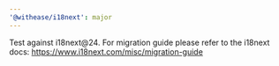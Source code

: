 ```yaml
---
'@withease/i18next': major
---
```


Test against i18next@24. For migration guide please refer to the i18next docs: https://www.i18next.com/misc/migration-guide
